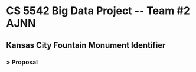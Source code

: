 # CS 5542 Big Data Project -- Team #2 AJNN 
## Kansas City Fountain Monument Identifier 

### > Proposal

